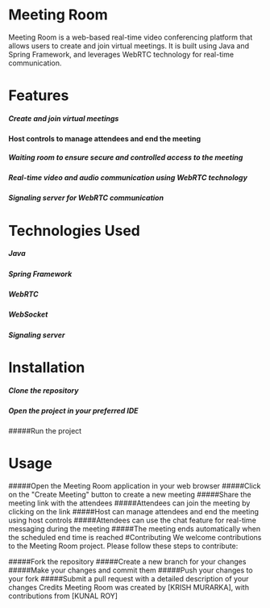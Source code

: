 # Meeting Room

Meeting Room is a web-based real-time video conferencing platform that allows users to create and join virtual meetings. It is built using Java and Spring Framework, and leverages WebRTC technology for real-time communication.

# Features
##### Create and join virtual meetings
#### Host controls to manage attendees and end the meeting
##### Waiting room to ensure secure and controlled access to the meeting
##### Real-time video and audio communication using WebRTC technology
##### Signaling server for WebRTC communication

# Technologies Used
##### Java
##### Spring Framework
##### WebRTC
##### WebSocket
##### Signaling server
# Installation
##### Clone the repository
##### Open the project in your preferred IDE
#####Run the project
# Usage
#####Open the Meeting Room application in your web browser
#####Click on the "Create Meeting" button to create a new meeting
#####Share the meeting link with the attendees
#####Attendees can join the meeting by clicking on the link
#####Host can manage attendees and end the meeting using host controls
#####Attendees can use the chat feature for real-time messaging during the meeting
#####The meeting ends automatically when the scheduled end time is reached
#Contributing
 We welcome contributions to the Meeting Room project. Please follow these steps to contribute:

#####Fork the repository
#####Create a new branch for your changes
#####Make your changes and commit them
#####Push your changes to your fork
#####Submit a pull request with a detailed description of your changes
Credits
Meeting Room was created by [KRISH MURARKA], with contributions from [KUNAL ROY]

